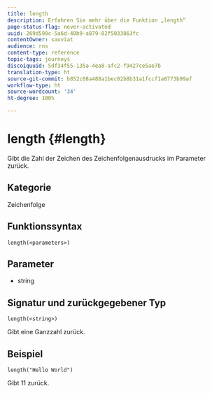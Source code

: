 ```yaml
---
title: length
description: Erfahren Sie mehr über die Funktion „length“
page-status-flag: never-activated
uuid: 269d590c-5a6d-40b9-a879-02f5033863fc
contentOwner: sauviat
audience: rns
content-type: reference
topic-tags: journeys
discoiquuid: 5df34f55-135a-4ea8-afc2-f9427ce5ae7b
translation-type: ht
source-git-commit: b852c08a488a1bec02b8b31a1fccf1a8773b99af
workflow-type: ht
source-wordcount: '34'
ht-degree: 100%

---
```



# length {#length}

Gibt die Zahl der Zeichen des Zeichenfolgenausdrucks im Parameter zurück.

## Kategorie

Zeichenfolge

## Funktionssyntax

`length(<parameters>)`

## Parameter

* string

## Signatur und zurückgegebener Typ

`length(<string>)`

Gibt eine Ganzzahl zurück.

## Beispiel

`length("Hello World")`

Gibt 11 zurück.
